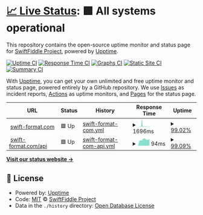 # [📈 Live Status](https://status.swift-format.com): <!--live status--> **🟩 All systems operational**

This repository contains the open-source uptime monitor and status page for [SwiftFiddle Project](https://swiftfiddle.com/), powered by [Upptime](https://github.com/upptime/upptime).

[![Uptime CI](https://github.com/SwiftFiddle/status.swift-format.com/workflows/Uptime%20CI/badge.svg)](https://github.com/SwiftFiddle/status.swift-format.com/actions?query=workflow%3A%22Uptime+CI%22)
[![Response Time CI](https://github.com/SwiftFiddle/status.swift-format.com/workflows/Response%20Time%20CI/badge.svg)](https://github.com/SwiftFiddle/status.swift-format.com/actions?query=workflow%3A%22Response+Time+CI%22)
[![Graphs CI](https://github.com/SwiftFiddle/status.swift-format.com/workflows/Graphs%20CI/badge.svg)](https://github.com/SwiftFiddle/status.swift-format.com/actions?query=workflow%3A%22Graphs+CI%22)
[![Static Site CI](https://github.com/SwiftFiddle/status.swift-format.com/workflows/Static%20Site%20CI/badge.svg)](https://github.com/SwiftFiddle/status.swift-format.com/actions?query=workflow%3A%22Static+Site+CI%22)
[![Summary CI](https://github.com/SwiftFiddle/status.swift-format.com/workflows/Summary%20CI/badge.svg)](https://github.com/SwiftFiddle/status.swift-format.com/actions?query=workflow%3A%22Summary+CI%22)

With [Upptime](https://upptime.js.org), you can get your own unlimited and free uptime monitor and status page, powered entirely by a GitHub repository. We use [Issues](https://github.com/SwiftFiddle/status.swift-format.com/issues) as incident reports, [Actions](https://github.com/SwiftFiddle/status.swift-format.com/actions) as uptime monitors, and [Pages](https://status.swift-format.com) for the status page.

<!--start: status pages-->
<!-- This summary is generated by Upptime (https://github.com/upptime/upptime) -->
<!-- Do not edit this manually, your changes will be overwritten -->
<!-- prettier-ignore -->
| URL | Status | History | Response Time | Uptime |
| --- | ------ | ------- | ------------- | ------ |
| <img alt="" src="https://icons.duckduckgo.com/ip3/swift-format.com.ico" height="13"> [swift-format.com](https://swift-format.com/) | 🟩 Up | [swift-format-com.yml](https://github.com/SwiftFiddle/status.swift-format.com/commits/HEAD/history/swift-format-com.yml) | <details><summary><img alt="Response time graph" src="./graphs/swift-format-com/response-time-week.png" height="20"> 1696ms</summary><br><a href="https://status.swift-format.com/history/swift-format-com"><img alt="Response time 327" src="https://img.shields.io/endpoint?url=https%3A%2F%2Fraw.githubusercontent.com%2FSwiftFiddle%2Fstatus.swift-format.com%2FHEAD%2Fapi%2Fswift-format-com%2Fresponse-time.json"></a><br><a href="https://status.swift-format.com/history/swift-format-com"><img alt="24-hour response time 317" src="https://img.shields.io/endpoint?url=https%3A%2F%2Fraw.githubusercontent.com%2FSwiftFiddle%2Fstatus.swift-format.com%2FHEAD%2Fapi%2Fswift-format-com%2Fresponse-time-day.json"></a><br><a href="https://status.swift-format.com/history/swift-format-com"><img alt="7-day response time 1696" src="https://img.shields.io/endpoint?url=https%3A%2F%2Fraw.githubusercontent.com%2FSwiftFiddle%2Fstatus.swift-format.com%2FHEAD%2Fapi%2Fswift-format-com%2Fresponse-time-week.json"></a><br><a href="https://status.swift-format.com/history/swift-format-com"><img alt="30-day response time 730" src="https://img.shields.io/endpoint?url=https%3A%2F%2Fraw.githubusercontent.com%2FSwiftFiddle%2Fstatus.swift-format.com%2FHEAD%2Fapi%2Fswift-format-com%2Fresponse-time-month.json"></a><br><a href="https://status.swift-format.com/history/swift-format-com"><img alt="1-year response time 327" src="https://img.shields.io/endpoint?url=https%3A%2F%2Fraw.githubusercontent.com%2FSwiftFiddle%2Fstatus.swift-format.com%2FHEAD%2Fapi%2Fswift-format-com%2Fresponse-time-year.json"></a></details> | <details><summary><a href="https://status.swift-format.com/history/swift-format-com">99.02%</a></summary><a href="https://status.swift-format.com/history/swift-format-com"><img alt="All-time uptime 98.88%" src="https://img.shields.io/endpoint?url=https%3A%2F%2Fraw.githubusercontent.com%2FSwiftFiddle%2Fstatus.swift-format.com%2FHEAD%2Fapi%2Fswift-format-com%2Fuptime.json"></a><br><a href="https://status.swift-format.com/history/swift-format-com"><img alt="24-hour uptime 100.00%" src="https://img.shields.io/endpoint?url=https%3A%2F%2Fraw.githubusercontent.com%2FSwiftFiddle%2Fstatus.swift-format.com%2FHEAD%2Fapi%2Fswift-format-com%2Fuptime-day.json"></a><br><a href="https://status.swift-format.com/history/swift-format-com"><img alt="7-day uptime 99.02%" src="https://img.shields.io/endpoint?url=https%3A%2F%2Fraw.githubusercontent.com%2FSwiftFiddle%2Fstatus.swift-format.com%2FHEAD%2Fapi%2Fswift-format-com%2Fuptime-week.json"></a><br><a href="https://status.swift-format.com/history/swift-format-com"><img alt="30-day uptime 99.73%" src="https://img.shields.io/endpoint?url=https%3A%2F%2Fraw.githubusercontent.com%2FSwiftFiddle%2Fstatus.swift-format.com%2FHEAD%2Fapi%2Fswift-format-com%2Fuptime-month.json"></a><br><a href="https://status.swift-format.com/history/swift-format-com"><img alt="1-year uptime 98.88%" src="https://img.shields.io/endpoint?url=https%3A%2F%2Fraw.githubusercontent.com%2FSwiftFiddle%2Fstatus.swift-format.com%2FHEAD%2Fapi%2Fswift-format-com%2Fuptime-year.json"></a></details>
| <img alt="" src="https://icons.duckduckgo.com/ip3/swift-format.com.ico" height="13"> [swift-format.com/api](https://swift-format.com/api) | 🟩 Up | [swift-format-com-api.yml](https://github.com/SwiftFiddle/status.swift-format.com/commits/HEAD/history/swift-format-com-api.yml) | <details><summary><img alt="Response time graph" src="./graphs/swift-format-com-api/response-time-week.png" height="20"> 94ms</summary><br><a href="https://status.swift-format.com/history/swift-format-com-api"><img alt="Response time 81" src="https://img.shields.io/endpoint?url=https%3A%2F%2Fraw.githubusercontent.com%2FSwiftFiddle%2Fstatus.swift-format.com%2FHEAD%2Fapi%2Fswift-format-com-api%2Fresponse-time.json"></a><br><a href="https://status.swift-format.com/history/swift-format-com-api"><img alt="24-hour response time 108" src="https://img.shields.io/endpoint?url=https%3A%2F%2Fraw.githubusercontent.com%2FSwiftFiddle%2Fstatus.swift-format.com%2FHEAD%2Fapi%2Fswift-format-com-api%2Fresponse-time-day.json"></a><br><a href="https://status.swift-format.com/history/swift-format-com-api"><img alt="7-day response time 94" src="https://img.shields.io/endpoint?url=https%3A%2F%2Fraw.githubusercontent.com%2FSwiftFiddle%2Fstatus.swift-format.com%2FHEAD%2Fapi%2Fswift-format-com-api%2Fresponse-time-week.json"></a><br><a href="https://status.swift-format.com/history/swift-format-com-api"><img alt="30-day response time 92" src="https://img.shields.io/endpoint?url=https%3A%2F%2Fraw.githubusercontent.com%2FSwiftFiddle%2Fstatus.swift-format.com%2FHEAD%2Fapi%2Fswift-format-com-api%2Fresponse-time-month.json"></a><br><a href="https://status.swift-format.com/history/swift-format-com-api"><img alt="1-year response time 81" src="https://img.shields.io/endpoint?url=https%3A%2F%2Fraw.githubusercontent.com%2FSwiftFiddle%2Fstatus.swift-format.com%2FHEAD%2Fapi%2Fswift-format-com-api%2Fresponse-time-year.json"></a></details> | <details><summary><a href="https://status.swift-format.com/history/swift-format-com-api">99.09%</a></summary><a href="https://status.swift-format.com/history/swift-format-com-api"><img alt="All-time uptime 98.89%" src="https://img.shields.io/endpoint?url=https%3A%2F%2Fraw.githubusercontent.com%2FSwiftFiddle%2Fstatus.swift-format.com%2FHEAD%2Fapi%2Fswift-format-com-api%2Fuptime.json"></a><br><a href="https://status.swift-format.com/history/swift-format-com-api"><img alt="24-hour uptime 100.00%" src="https://img.shields.io/endpoint?url=https%3A%2F%2Fraw.githubusercontent.com%2FSwiftFiddle%2Fstatus.swift-format.com%2FHEAD%2Fapi%2Fswift-format-com-api%2Fuptime-day.json"></a><br><a href="https://status.swift-format.com/history/swift-format-com-api"><img alt="7-day uptime 99.09%" src="https://img.shields.io/endpoint?url=https%3A%2F%2Fraw.githubusercontent.com%2FSwiftFiddle%2Fstatus.swift-format.com%2FHEAD%2Fapi%2Fswift-format-com-api%2Fuptime-week.json"></a><br><a href="https://status.swift-format.com/history/swift-format-com-api"><img alt="30-day uptime 99.75%" src="https://img.shields.io/endpoint?url=https%3A%2F%2Fraw.githubusercontent.com%2FSwiftFiddle%2Fstatus.swift-format.com%2FHEAD%2Fapi%2Fswift-format-com-api%2Fuptime-month.json"></a><br><a href="https://status.swift-format.com/history/swift-format-com-api"><img alt="1-year uptime 98.89%" src="https://img.shields.io/endpoint?url=https%3A%2F%2Fraw.githubusercontent.com%2FSwiftFiddle%2Fstatus.swift-format.com%2FHEAD%2Fapi%2Fswift-format-com-api%2Fuptime-year.json"></a></details>

<!--end: status pages-->

[**Visit our status website →**](https://status.swift-format.com)

## 📄 License

- Powered by: [Upptime](https://github.com/upptime/upptime)
- Code: [MIT](./LICENSE) © [SwiftFiddle Project](https://swiftfiddle.com/)
- Data in the `./history` directory: [Open Database License](https://opendatacommons.org/licenses/odbl/1-0/)

